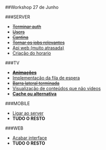 ##Workshop 27 de Junho

###SERVER

+ ~~[Terminar auth](https://github.com/CampusPI/Server/pull/32)~~
+ ~~[Users](https://github.com/CampusPI/Server/issues/35)~~
+ ~~[Cantina](https://github.com/CampusPI/Server/issues/19)~~
+ ~~[Tornar os jobs relevantes](https://github.com/CampusPI/Server/issues/36)~~
+ [Api web (muito atrasada)](https://github.com/CampusPI/Server/issues/37)
+ [Criação do horario](https://github.com/CampusPI/Server/issues/38)

###TV

+ ~~[**Animações**](https://github.com/CampusPI/TV/issues/5)~~
+ [Implementação da fila de espera](https://github.com/CampusPI/TV/issues/13)
+ ~~[Barra lateral terminada](https://github.com/CampusPI/TV/issues/14)~~
+ [Visualização de conteúdos que não videos](https://github.com/CampusPI/TV/issues/16)
+ [**Cache ou alternativa**](https://github.com/CampusPI/TV/issues/15)

###MOBILE

+ [Ligar ao server](https://github.com/CampusPI/Mobile/issues/1)
+ **TUDO O RESTO**

###WEB

+ [Acabar interface](https://github.com/CampusPI/Web/issues/1)
+ **TUDO O RESTO**
